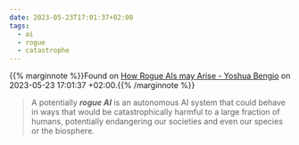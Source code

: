 ```yaml
---
date: 2023-05-23T17:01:37+02:00
tags:
  - ai
  - rogue
  - catastrophe
---
```

{{% marginnote %}}Found on [How Rogue AIs may Arise - Yoshua Bengio](https://web.archive.org/web/20230523170137/https://yoshuabengio.org/2023/05/22/how-rogue-ais-may-arise/) on 2023-05-23 17:01:37 +02:00.{{% /marginnote %}}

> A potentially **_rogue AI_** is an autonomous AI system that could behave in ways that would be catastrophically harmful to a large fraction of humans, potentially endangering our societies and even our species or the biosphere.